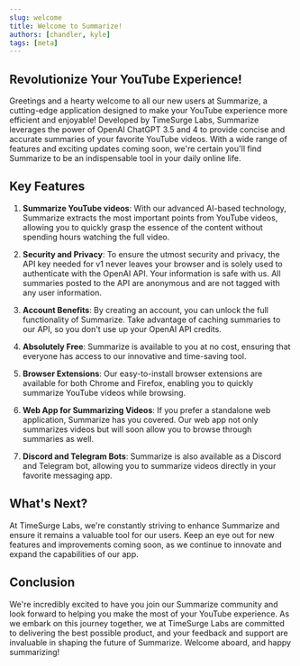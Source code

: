 ```yaml
---
slug: welcome
title: Welcome to Summarize!
authors: [chandler, kyle]
tags: [meta]
---
```


## Revolutionize Your YouTube Experience!

Greetings and a hearty welcome to all our new users at Summarize, a cutting-edge application designed to make your YouTube experience more efficient and enjoyable! Developed by TimeSurge Labs, Summarize leverages the power of OpenAI ChatGPT 3.5 and 4 to provide concise and accurate summaries of your favorite YouTube videos. With a wide range of features and exciting updates coming soon, we're certain you'll find Summarize to be an indispensable tool in your daily online life.
<!--truncate-->

## Key Features

1. **Summarize YouTube videos**: With our advanced AI-based technology, Summarize extracts the most important points from YouTube videos, allowing you to quickly grasp the essence of the content without spending hours watching the full video.

2. **Security and Privacy**: To ensure the utmost security and privacy, the API key needed for v1 never leaves your browser and is solely used to authenticate with the OpenAI API. Your information is safe with us. All summaries posted to the API are anonymous and are not tagged with any user information.

3. **Account Benefits**: By creating an account, you can unlock the full functionality of Summarize. Take advantage of caching summaries to our API, so you don't use up your OpenAI API credits.

4. **Absolutely Free**: Summarize is available to you at no cost, ensuring that everyone has access to our innovative and time-saving tool.

5. **Browser Extensions**: Our easy-to-install browser extensions are available for both Chrome and Firefox, enabling you to quickly summarize YouTube videos while browsing.

6. **Web App for Summarizing Videos**: If you prefer a standalone web application, Summarize has you covered. Our web app not only summarizes videos but will soon allow you to browse through summaries as well.

7. **Discord and Telegram Bots**: Summarize is also available as a Discord and Telegram bot, allowing you to summarize videos directly in your favorite messaging app.

## What's Next?

At TimeSurge Labs, we're constantly striving to enhance Summarize and ensure it remains a valuable tool for our users. Keep an eye out for new features and improvements coming soon, as we continue to innovate and expand the capabilities of our app.

## Conclusion

We're incredibly excited to have you join our Summarize community and look forward to helping you make the most of your YouTube experience. As we embark on this journey together, we at TimeSurge Labs are committed to delivering the best possible product, and your feedback and support are invaluable in shaping the future of Summarize. Welcome aboard, and happy summarizing!
